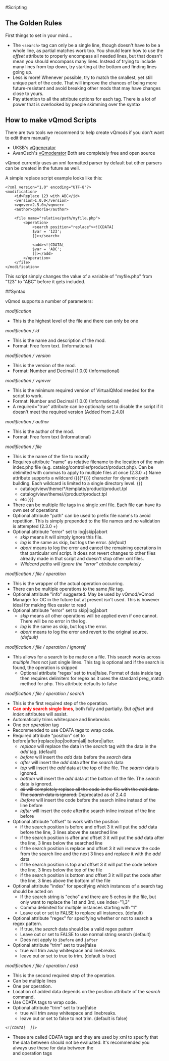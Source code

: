 #Scripting
## The Golden Rules
First things to set in your mind...
  - The `<search>` tag can only be a single line, though doesn't have to be a whole line, as partial matches work too. You should learn how to use the _offset_ attribute to properly encompass all needed lines, but that doesn't mean you should encompass many lines. Instead of trying to include many lines from top down, try starting at the bottom and finding lines going up.
  - Less is more! Whenever possible, try to match the smallest, yet still unique part of the code. That will improve the chances of being more future-resistant and avoid breaking other mods that may have changes close to yours.
  - Pay attention to all the attribute options for each tag. There is a lot of power that is overlooked by people skimming over the syntax


## How to make vQmod Scripts

There are two tools we recommend to help create vQmods if you don't want to edit them manually
  * UKSB's [vQgenerator](http://www.opencart-extensions.co.uk/vqgen/)
  * AvanOsch's [vQmoderator](http://www.opencart.com/index.php?route=extension/extension/info&extension_id=8247)
Both are completely free and open source

vQmod currently uses an xml formatted parser by default but other parsers can be created in the future as well.

A simple replace script example looks like this:

	<?xml version="1.0" encoding="UTF-8"?>
	<modification>
		<id>Replace 123 with ABC</id>
		<version>1.0.0</version>
		<vqmver>2.5.0</vqmver>
		<author>qphoria</author>
	
		<file name="relative/path/myfile.php">
			<operation>
				<search position="replace"><![CDATA[
				$var = '123';
				]]></search>
			
				<add><![CDATA[
				$var = 'ABC';
				]]></add>
			</operation>
		</file>	
	</modification>

This script simply changes the value of a variable of "myfile.php" from "123" to "ABC" before it gets included.



##Syntax

vQmod supports a number of parameters:

*modification*
  * This is the highest level of the file and there can only be one

*modification / id*
  * This is the name and description of the mod.
  * Format: Free form text. (Informational)

*modification / version*
  * This is the version of the mod.
  * Format: Number and Decimal (1.0.0) (Informational)

*modification / vqmver*
  * This is the minimum required version of VirtualQMod needed for the script to work.
  * Format: Number and Decimal (1.0.0) (Informational)
  * A required="true" attribute can be optionally set to disable the script if it doesn't meet the required version (Added from 2.4.0)

*modification / author*
  * This is the author of the mod.
  * Format: Free form text (Informational)

*modification / file*
  * This is the name of the file to modify
  * Requires attribute "name" as relative filename to the location of the main index.php file (e.g. catalog/controller/product/product.php). Can be delimited with commas to apply to multiple files at once (2.3.0 +) Name attribute supports a wildcard ({{{*}}}) character for dynamic path building. Each wildcard is limited to a single directory level.
{{{
     - catalog/view/theme/*/template/product/product.tpl
     - catalog/view/theme/*/*/product/product.tpl
     - etc
}}}
  * There can be multiple file tags in a single xml file. Each file can have its own set of operations
  * Optional attribute "path" can be used to prefix file name's to avoid repetition. This is simply prepended to the file names and _no_ validation is attempted (2.3.0 +)
  * Optional attribute "error" set to log|skip|abort
    * _skip_ means it will simply ignore this file.
    * _log_ is the same as skip, but logs the error. *(default)*
    * _abort_ means to log the error and cancel the remaining operations in that particular xml script. It does not revert changes to other files already made in that script and doesn't stop other xml files.
    * *Wildcard paths will ignore the "error" attribute completely*

*modification / file / operation*
  * This is the wrapper of the actual operation occurring.
  * There can be multiple operations to the same _file_ tag.
  * Optional attribute "info" suggested. May be used by vQmod/vQmod Manager for OC in the future but at present isn't used. This is however ideal for making files easier to read
  * Optional attribute "error" set to skip|log|abort
    * _skip_ means all other operations will be applied even if one cannot. There will be no error in the log.
    * _log_ is the same as skip, but logs the error.
    * _abort_ means to log the error and revert to the original source. *(default)*

*modification / file / operation / ignoreif*
  * This allows for a search to be made on a file. This search works across _multiple lines_ not just single lines. This tag is optional and if the search is found, the operation is skipped
    * Optional attribute "regex' set to true|false. Format of data inside tag then requires delimiters for regex as it uses the standard preg_match method for php. This attribute defaults to false

*modification / file / operation / search*
  * This is the first required step of the operation.
  * <font color="#ff0000"><b>Can only search single lines</b></font>, both fully and partially. But _offset_ and _index_ attributes will assist.
  * Automatically trims whitespace and linebreaks
  * One per _operation_ tag
  * Recommended to use CDATA tags to wrap code.
  * Required attribute "position" set to before|after|replace|top|bottom|~~all~~|ibefore|iafter.
      * _replace_ will replace the data in the _search_ tag with the data in the _add_ tag. (default)
      * _before_ will insert the _add_ data before the _search_ data
      * _after_ will insert the _add_ data after the _search_ data
      * _top_ will insert the _add_ data at the top of the file. The _search_ data is ignored.
      * _bottom_ will insert the _add_ data at the bottom of the file. The _search_ data is ignored.
      * ~~_all_ will completely replace all the code in the file with the _add_ data. The _search_ data is ignored.~~ Deprecated as of 2.4.0
      * _ibefore_ will insert the code before the search inline instead of the line before
      * _iafter_ will insert the code afterthe search inline instead of the line before
  *  Optional attribute "offset" to work with the position
      * if the search position is before and offset 3 it will put the _add_ data before the line, 3 lines above the searched line
      * if the search position is after and offset 3 it will put the _add_ data after the line, 3 lines below the searched line
      * if the search position is replace and offset 3 it will remove the code from the search line and the next 3 lines and replace it with the _add_ data
      * if the search position is top and offset 3 it will put the code before the line, 3 lines below the top of the file
      * if the search position is bottom and offset 3 it will put the code after the line, 3 lines above the bottom of the file
  * Optional attribute "index" for specifying which instances of a search tag should be acted on
      * If the search string is "echo" and there are 5 echos in the file, but only want to replace the 1st and 3rd, use index="1,3"
      * Comma delimited for multiple instances starting with "1"
      * Leave out or set to FALSE to replace all instances. (default)
  * Optional attribute "regex" for specifying whether or not to search a regex pattern.
      * If true, the _search_ data should be a valid regex pattern
      * Leave out or set to FALSE to use normal string search (default)
      * Does not apply to `ibefore` and `iafter`
  * Optional attribute "trim" set to true|false
      * true will trim away whitespace and linebreaks.
      * leave out or set to true to trim. (default is true)

*modification / file / operation / add*
  * This is the second required step of the operation.
  * Can be multiple lines
  * One per operation.
  * Location of added data depends on the position attribute of the _search_ command.
  * Use CDATA tags to wrap code.
  * Optional attribute "trim" set to true|false
      * true will trim away whitespace and linebreaks.
      * leave out or set to false to not trim. (default is false)

*`<![CDATA[  ]]>`*
  * These are called CDATA tags and they are used by xml to specify that the data between should not be evaluated. It's recommended you always use these for data between the <search> and <add> operation tags